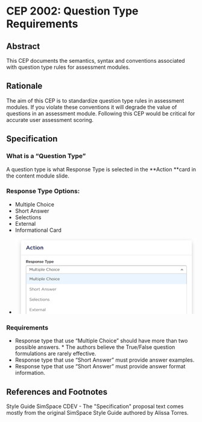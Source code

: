 # CEP 2002: Question Type Requirements

## Abstract

This CEP documents the semantics, syntax and conventions associated with question type rules for assessment modules. 

## Rationale

The aim of this CEP is to standardize question type rules in assessment modules. If you violate these conventions it will degrade the value of questions in an assessment module. Following this CEP would be critical for accurate user assessment scoring.  

## Specification


### What is a “Question Type”

A question type is what Response Type is selected in the **Action **card in the content module slide.

### Response Type Options:

*  Multiple Choice
*  Short Answer
*  Selections
*  External
*  Informational Card

-  ![Action Card](cep-2002-action.png)


### Requirements

*    Response type that use “Multiple Choice” should have more than two possible answers.
    *    The authors believe the True/False question formulations are rarely effective.
*    Response type that use “Short Answer” must provide answer examples.
*    Response type that use “Short Answer” must provide answer format information.

## References and Footnotes

Style Guide SimSpace CDEV -  The "Specification" proposal text comes mostly from the original SimSpace Style Guide authored by Alissa Torres.
